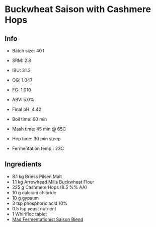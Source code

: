 # Buckwheat Saison with Cashmere Hops

## Info

* Batch size: 40 l
* SRM: 2.8
* IBU: 31.2
* OG: 1.047
* FG: 1.010
* ABV: 5.0%
* Final pH: 4.42

* Boil time: 60 min
* Mash time: 45 min @ 65C
* Hop time: 30 min steep
* Fermentation temp.: 23C

## Ingredients

* 8.1 kg Briess Pilsen Malt
* 1.1 kg Arrowhead Mills Buckwheat Flour
* 225 g Cashmere Hops (8.5 %% AA)
* 10 g calcium chloride
* 10 g gypsum
* 3 tsp phosphoric acid 10% 
* 0.5 tsp yeast nutrient
* 1 Whirlfloc tablet
* [Mad Fermentationist Saison Blend](http://bootlegbiology.com/product/the-mad-fermentationist-saison-blend/)

